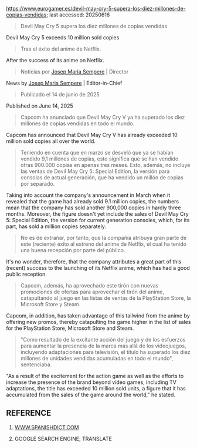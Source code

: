 https://www.eurogamer.es/devil-may-cry-5-supera-los-diez-millones-de-copias-vendidas; last accessed: 20250616

> Devil May Cry 5 supera los diez millones de copias vendidas

Devil May Cry 5 exceeds 10 million sold copies

> Tras el éxito del anime de Netflix.

After the success of its anime on Netflix.

> Noticias por [Josep Maria Sempere](https://www.eurogamer.es/authors/josep-maria-sempere) | Director

News by [Josep Maria Sempere](https://www.eurogamer.es/authors/josep-maria-sempere) | Editor-in-Chief

> Publicado el 14 de junio de 2025

Published on June 14, 2025

> Capcom ha anunciado que Devil May Cry V ya ha superado los diez millones de copias vendidas en todo el mundo.

Capcom has announced that Devil May Cry V has already exceeded 10 million sold copies all over the world.

> Teniendo en cuenta que en marzo se desveló que ya se habían vendido 9,1 millones de copias, esto significa que se han vendido otras 900.000 copias en apenas tres meses. Esto, además, no incluye las ventas de Devil May Cry 5: Special Edition, la versión para consolas de actual generación, que ha vendido un millón de copias por separado.

Taking into account the company's announcement in March when it revealed that the game had already sold 9.1 million copies, the numbers mean that the company has sold another 900,000 copies in hardly three months. Moreover, the figure doesn't yet include the sales of Devil May Cry 5: Special Edition, the version for current generation consoles, which, for its part, has sold a million copies separately.

> No es de extrañar, por tanto, que la compañía atribuya gran parte de este (reciente) éxito al estreno del anime de Netflix, el cual ha tenido una buena recepción por parte del público.

It's no wonder, therefore, that the company attributes a great part of this (recent) success to the launching of its Netflix anime, which has had a good public reception.

> Capcom, además, ha aprovechado este tirón con nuevas promociones de ofertas para aprovechar el tirón del anime, catapultando al juego en las listas de ventas de la PlayStation Store, la Microsoft Store y Steam.

Capcom, in addition, has taken advantage of this tailwind from the anime by offering new promos, thereby catapulting the game higher in the list of sales for the PlayStation Store, Microsoft Store and Steam.

> "Como resultado de la excitante acción del juego y de los esfuerzos para aumentar la presencia de la marca más allá de los videojuegos, incluyendo adaptaciones para televisión, el título ha superado los diez millones de unidades vendidas acumuladas en todo el mundo", sentenciaba. 

"As a result of the excitement for the action game as well as the efforts to increase the presence of the brand beyond video games, including TV adaptations, the title has exceeded 10 million sold units, a figure that it has accumulated from the sales of the game around the world," he stated.

## REFERENCE

1) [WWW.SPANISHDICT.COM](https://www.spanishdict.com/)

2) GOOGLE SEARCH ENGINE; TRANSLATE